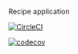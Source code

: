 Recipe application

[![CircleCI](https://circleci.com/gh/denims/recipe.svg?style=svg)](https://circleci.com/gh/denims/recipe)

[![codecov](https://codecov.io/gh/denims/recipe/branch/master/graph/badge.svg)](https://codecov.io/gh/denims/recipe)